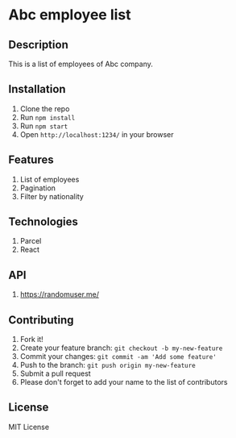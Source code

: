 # Abc employee list

## Description

This is a list of employees of Abc company.

## Installation

1. Clone the repo
2. Run `npm install`
3. Run `npm start`
4. Open `http://localhost:1234/` in your browser

## Features

1. List of employees
2. Pagination
3. Filter by nationality

## Technologies

1. Parcel
2. React

## API

1. https://randomuser.me/

## Contributing

1. Fork it!
2. Create your feature branch: `git checkout -b my-new-feature`
3. Commit your changes: `git commit -am 'Add some feature'`
4. Push to the branch: `git push origin my-new-feature`
5. Submit a pull request
6. Please don't forget to add your name to the list of contributors

## License

MIT License
